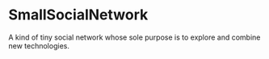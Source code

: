 # SmallSocialNetwork
A kind of tiny social network whose sole purpose is to explore and combine new technologies.

